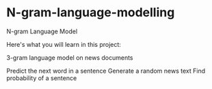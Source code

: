 # N-gram-language-modelling
N-gram Language Model


Here's what you will learn in this project:

 3-gram language model on news documents
    
  Predict the next word in a sentence
    Generate a random news text
    Find probability of a sentence

